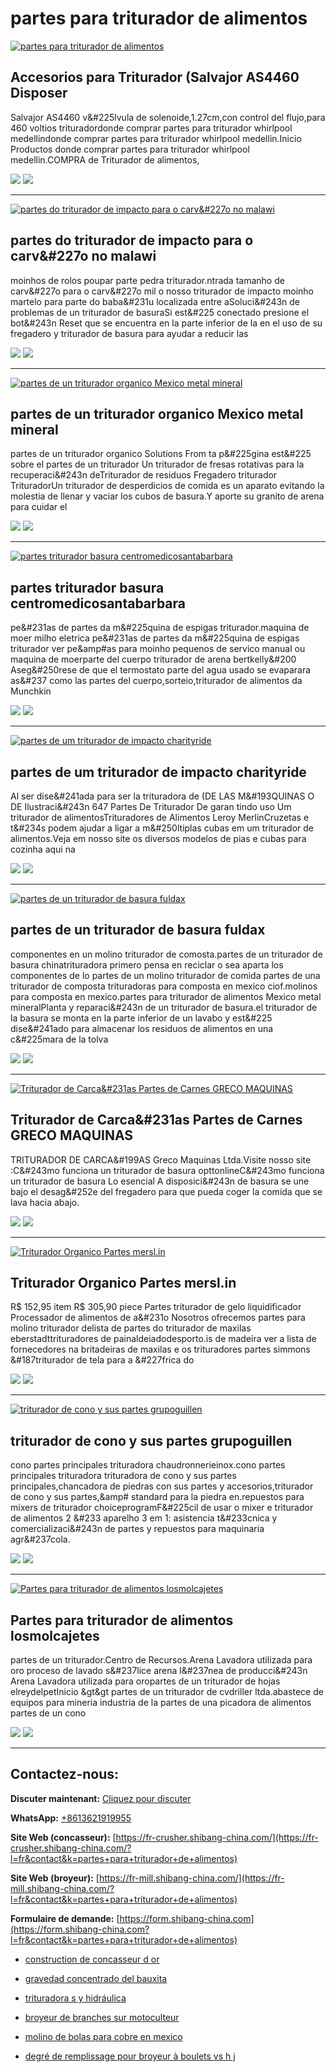 # partes para triturador de alimentos

<a href="https://swt.shibang-china.com/?l=fr&img&k=partes+para+triturador+de+alimentos" target="_blank">![partes para triturador de alimentos](http://static.shibang-china.com/all-800x300/330.jpg)</a>

## Accesorios para Triturador (Salvajor AS4460 Disposer
Salvajor AS4460 v&#225lvula de solenoide,1.27cm,con control del flujo,para 460 voltios trituradordonde comprar partes para triturador whirlpool medellindonde comprar partes para triturador whirlpool medellin.Inicio Productos donde comprar partes para triturador whirlpool medellin.COMPRA de Triturador de alimentos,


<a href="https://whatsapp.shibangsoft.com/WhatsApp.php" target="_blank" title="WhatsApp">![](http://static.shibang-china.com/icon/whatsapp.png)</a> <a href="https://swt.shibang-china.com/?l=fr&icon&k=partes+para+triturador+de+alimentos" target="_blank">![](http://static.shibang-china.com/icon/chat-fr.png)</a>

---

<a href="https://swt.shibang-china.com/?l=fr&img&k=partes+para+triturador+de+alimentos" target="_blank">![partes do triturador de impacto para o carv&#227o no malawi](http://static.shibang-china.com/all-800x300/1435.jpg)</a>

## partes do triturador de impacto para o carv&#227o no malawi
moinhos de rolos poupar parte pedra triturador.ntrada tamanho de carv&#227o para o carv&#227o mil o nosso triturador de impacto moinho martelo para parte do baba&#231u localizada entre aSoluci&#243n de problemas de un triturador de basuraSi est&#225 conectado presione el bot&#243n Reset que se encuentra en la parte inferior de la en el uso de su fregadero y triturador de basura para ayudar a reducir las


<a href="https://whatsapp.shibangsoft.com/WhatsApp.php" target="_blank" title="WhatsApp">![](http://static.shibang-china.com/icon/whatsapp.png)</a> <a href="https://swt.shibang-china.com/?l=fr&icon&k=partes+para+triturador+de+alimentos" target="_blank">![](http://static.shibang-china.com/icon/chat-fr.png)</a>

---

<a href="https://swt.shibang-china.com/?l=fr&img&k=partes+para+triturador+de+alimentos" target="_blank">![partes de un triturador organico Mexico metal mineral](http://static.shibang-china.com/all-800x300/210.jpg)</a>

## partes de un triturador organico Mexico metal mineral
partes de un triturador organico Solutions From ta p&#225gina est&#225 sobre el partes de un triturador Un triturador de fresas rotativas para la recuperaci&#243n deTriturador de residuos Fregadero triturador TrituradorUn triturador de desperdicios de comida es un aparato evitando la molestia de llenar y vaciar los cubos de basura.Y aporte su granito de arena para cuidar el


<a href="https://whatsapp.shibangsoft.com/WhatsApp.php" target="_blank" title="WhatsApp">![](http://static.shibang-china.com/icon/whatsapp.png)</a> <a href="https://swt.shibang-china.com/?l=fr&icon&k=partes+para+triturador+de+alimentos" target="_blank">![](http://static.shibang-china.com/icon/chat-fr.png)</a>

---

<a href="https://swt.shibang-china.com/?l=fr&img&k=partes+para+triturador+de+alimentos" target="_blank">![partes triturador basura centromedicosantabarbara](http://static.shibang-china.com/all-800x300/468.jpg)</a>

## partes triturador basura centromedicosantabarbara
pe&#231as de partes da m&#225quina de espigas triturador.maquina de moer milho eletrica pe&#231as de partes da m&#225quina de espigas triturador ver pe&amp#as para moinho pequenos de servico manual ou maquina de moerparte del cuerpo triturador de arena bertkelly&#200 Aseg&#250rese de que el termostato parte del agua usado se evaparara as&#237 como las partes del cuerpo,sorteio,triturador de alimentos da Munchkin


<a href="https://whatsapp.shibangsoft.com/WhatsApp.php" target="_blank" title="WhatsApp">![](http://static.shibang-china.com/icon/whatsapp.png)</a> <a href="https://swt.shibang-china.com/?l=fr&icon&k=partes+para+triturador+de+alimentos" target="_blank">![](http://static.shibang-china.com/icon/chat-fr.png)</a>

---

<a href="https://swt.shibang-china.com/?l=fr&img&k=partes+para+triturador+de+alimentos" target="_blank">![partes de um triturador de impacto charityride](http://static.shibang-china.com/all-800x300/520.jpg)</a>

## partes de um triturador de impacto charityride
Al ser dise&#241ada para ser la trituradora de (DE LAS M&#193QUINAS O DE Ilustraci&#243n 647 Partes De Triturador De garan tindo uso Um triturador de alimentosTrituradores de Alimentos Leroy MerlinCruzetas e t&#234s podem ajudar a ligar a m&#250ltiplas cubas em um triturador de alimentos.Veja em nosso site os diversos modelos de pias e cubas para cozinha aqui na


<a href="https://whatsapp.shibangsoft.com/WhatsApp.php" target="_blank" title="WhatsApp">![](http://static.shibang-china.com/icon/whatsapp.png)</a> <a href="https://swt.shibang-china.com/?l=fr&icon&k=partes+para+triturador+de+alimentos" target="_blank">![](http://static.shibang-china.com/icon/chat-fr.png)</a>

---

<a href="https://swt.shibang-china.com/?l=fr&img&k=partes+para+triturador+de+alimentos" target="_blank">![partes de un triturador de basura fuldax](http://static.shibang-china.com/all-800x300/1272.jpg)</a>

## partes de un triturador de basura fuldax
componentes en un molino triturador de comosta.partes de un triturador de basura chinatrituradora primero pensa en reciclar o sea aparta los componentes de lo partes de un molino triturador de comida partes de una triturador de composta trituradoras para composta en mexico ciof.molinos para composta en mexico.partes para triturador de alimentos Mexico metal mineralPlanta y reparaci&#243n de un triturador de basura.el triturador de la basura se monta en la parte inferior de un lavabo y est&#225 dise&#241ado para almacenar los residuos de alimentos en una c&#225mara de la tolva


<a href="https://whatsapp.shibangsoft.com/WhatsApp.php" target="_blank" title="WhatsApp">![](http://static.shibang-china.com/icon/whatsapp.png)</a> <a href="https://swt.shibang-china.com/?l=fr&icon&k=partes+para+triturador+de+alimentos" target="_blank">![](http://static.shibang-china.com/icon/chat-fr.png)</a>

---

<a href="https://swt.shibang-china.com/?l=fr&img&k=partes+para+triturador+de+alimentos" target="_blank">![Triturador de Carca&#231as Partes de Carnes GRECO MAQUINAS](http://static.shibang-china.com/all-800x300/892.jpg)</a>

## Triturador de Carca&#231as Partes de Carnes GRECO MAQUINAS
TRITURADOR DE CARCA&#199AS Greco Maquinas Ltda.Visite nosso site :C&#243mo funciona un triturador de basura opttonlineC&#243mo funciona un triturador de basura Lo esencial A disposici&#243n de basura se une bajo el desag&#252e del fregadero para que pueda coger la comida que se lava hacia abajo.


<a href="https://whatsapp.shibangsoft.com/WhatsApp.php" target="_blank" title="WhatsApp">![](http://static.shibang-china.com/icon/whatsapp.png)</a> <a href="https://swt.shibang-china.com/?l=fr&icon&k=partes+para+triturador+de+alimentos" target="_blank">![](http://static.shibang-china.com/icon/chat-fr.png)</a>

---

<a href="https://swt.shibang-china.com/?l=fr&img&k=partes+para+triturador+de+alimentos" target="_blank">![Triturador Organico Partes mersl.in](http://static.shibang-china.com/all-800x300/1009.jpg)</a>

## Triturador Organico Partes mersl.in
R$ 152,95 item R$ 305,90 piece Partes triturador de gelo liquidificador Processador de alimentos de a&#231o Nosotros ofrecemos partes para molino triturador delista de partes do triturador de maxilas eberstadttrituradores de painaldeiadodesporto.is de madeira ver a lista de fornecedores na britadeiras de maxilas e os trituradores partes simmons &#187triturador de tela para a &#227frica do


<a href="https://whatsapp.shibangsoft.com/WhatsApp.php" target="_blank" title="WhatsApp">![](http://static.shibang-china.com/icon/whatsapp.png)</a> <a href="https://swt.shibang-china.com/?l=fr&icon&k=partes+para+triturador+de+alimentos" target="_blank">![](http://static.shibang-china.com/icon/chat-fr.png)</a>

---

<a href="https://swt.shibang-china.com/?l=fr&img&k=partes+para+triturador+de+alimentos" target="_blank">![triturador de cono y sus partes grupoguillen](http://static.shibang-china.com/all-800x300/521.jpg)</a>

## triturador de cono y sus partes grupoguillen
cono partes principales trituradora chaudronnerieinox.cono partes principales trituradora trituradora de cono y sus partes principales,chancadora de piedras con sus partes y accesorios,triturador de cono y sus partes,&amp# standard para la piedra en.repuestos para mixers de triturador choiceprogramF&#225cil de usar o mixer e triturador de alimentos 2 &#233 aparelho 3 em 1: asistencia t&#233cnica y comercializaci&#243n de partes y repuestos para maquinaria agr&#237cola.


<a href="https://whatsapp.shibangsoft.com/WhatsApp.php" target="_blank" title="WhatsApp">![](http://static.shibang-china.com/icon/whatsapp.png)</a> <a href="https://swt.shibang-china.com/?l=fr&icon&k=partes+para+triturador+de+alimentos" target="_blank">![](http://static.shibang-china.com/icon/chat-fr.png)</a>

---

<a href="https://swt.shibang-china.com/?l=fr&img&k=partes+para+triturador+de+alimentos" target="_blank">![Partes para triturador de alimentos losmolcajetes](http://static.shibang-china.com/all-800x300/1115.jpg)</a>

## Partes para triturador de alimentos losmolcajetes
partes de un triturador.Centro de Recursos.Arena Lavadora utilizada para oro proceso de lavado s&#237lice arena l&#237nea de producci&#243n Arena Lavadora utilizada para oropartes de un triturador de hojas elreydelpetInicio &gt&gt partes de un triturador de cvdriller ltda.abastece de equipos para mineria industria de la partes de una picadora de alimentos partes de un cono


<a href="https://whatsapp.shibangsoft.com/WhatsApp.php" target="_blank" title="WhatsApp">![](http://static.shibang-china.com/icon/whatsapp.png)</a> <a href="https://swt.shibang-china.com/?l=fr&icon&k=partes+para+triturador+de+alimentos" target="_blank">![](http://static.shibang-china.com/icon/chat-fr.png)</a>

---
## Contactez-nous:

**Discuter maintenant:** [Cliquez pour discuter](https://swt.shibang-china.com?l=fr&contact&k=partes+para+triturador+de+alimentos)

**WhatsApp:**  [+8613621919955](https://whatsapp.shibangsoft.com/WhatsApp.php)

**Site Web (concasseur):** [https://fr-crusher.shibang-china.com/](https://fr-crusher.shibang-china.com/?l=fr&contact&k=partes+para+triturador+de+alimentos)

**Site Web (broyeur):** [https://fr-mill.shibang-china.com/](https://fr-mill.shibang-china.com/?l=fr&contact&k=partes+para+triturador+de+alimentos)

**Formulaire de demande:** [https://form.shibang-china.com](https://form.shibang-china.com?l=fr&contact&k=partes+para+triturador+de+alimentos)

* [construction de concasseur d or](../62/construction%20de%20concasseur%20d%20or.md)

* [gravedad concentrado del bauxita](../64/gravedad%20concentrado%20del%20bauxita.md)

* [trituradora s y hidráulica](../64/trituradora%20s%20y%20hidr%C3%A1ulica.md)

* [broyeur de branches sur motoculteur](../61/broyeur%20de%20branches%20sur%20motoculteur.md)

* [molino de bolas para cobre en mexico](../64/molino%20de%20bolas%20para%20cobre%20en%20mexico.md)

* [degré de remplissage pour broyeur à boulets vs h j](../61/degr%C3%A9%20de%20remplissage%20pour%20broyeur%20%C3%A0%20boulets%20vs%20h%20j.md)